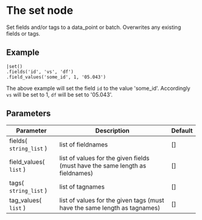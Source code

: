 The set node
=====================

Set fields and/or tags to a data_point or batch.
Overwrites any existing fields or tags.


Example
-------
```dfs  
|set()
.fields('id', 'vs', 'df')
.field_values('some_id', 1, '05.043')
```

The above example will set the field `id` to the value 'some_id'.
Accordingly `vs` will be set to 1, `df` will be set to '05.043'.


Parameters
----------

Parameter     | Description | Default 
--------------|-------------|--------- 
fields( `string_list` )| list of fieldnames | []
field_values( `list` )|list of values for the given fields (must have the same length as fieldnames)|[]
tags( `string_list` )| list of tagnames | []
tag_values( `list` )|list of values for the given tags (must have the same length as tagnames)|[]
